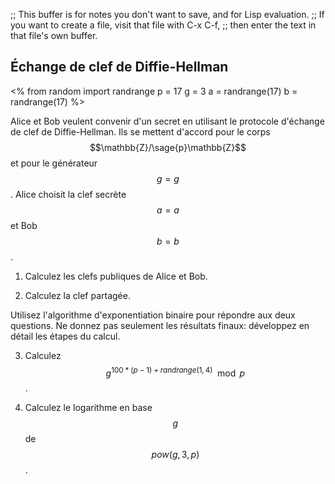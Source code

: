 ;; This buffer is for notes you don't want to save, and for Lisp evaluation.
;; If you want to create a file, visit that file with C-x C-f,
;; then enter the text in that file's own buffer.

## Échange de clef de Diffie-Hellman

<%
from random import randrange 
p = 17
g = 3
a = randrange(17)
b = randrange(17)
%>

Alice et Bob veulent convenir d'un secret en utilisant le
protocole d'échange de clef de Diffie-Hellman. Ils se mettent
d'accord pour le corps $$\mathbb{Z}/\sage{p}\mathbb{Z}$$ et pour
le générateur $$g = {{ g }}$$. Alice choisit la clef secrète
$$a = {{ a }}$$ et Bob $$b = {{ b }}$$.

1. Calculez les clefs publiques de Alice et Bob.

2. Calculez la clef partagée.

Utilisez l'algorithme d'exponentiation binaire pour répondre aux
deux questions. Ne donnez pas seulement les résultats finaux:
développez en détail les étapes du calcul. 

3. Calculez $${{ g }}^{ {{ 100 * (p-1) + randrange(1,4) }} } \mod {{ p }}$$.

4. Calculez le logarithme en base $$g$$ de $${{ pow(g, 3, p) }}$$.

